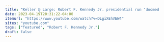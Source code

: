 ```yaml
---
title: "Keller @ Large: Robert F. Kennedy Jr. presidential run 'doomed to fail'"
date: 2023-04-19T20:31:22-04:00
itemurl: "https://www.youtube.com/watch?v=DLgiXEhVEW4"
sites: "youtube.com"
tags: ["featured", "Robert F. Kennedy Jr."]
draft: false
---
```


